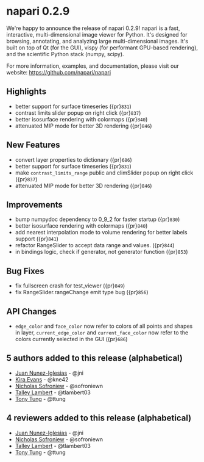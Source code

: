 # napari 0.2.9

We're happy to announce the release of napari 0.2.9! napari is a fast,
interactive, multi-dimensional image viewer for Python. It's designed for
browsing, annotating, and analyzing large multi-dimensional images. It's built
on top of Qt (for the GUI), vispy (for performant GPU-based rendering), and the
scientific Python stack (numpy, scipy).

For more information, examples, and documentation, please visit our website:
https://github.com/napari/napari

## Highlights

- better support for surface timeseries ({pr}`831`)
- contrast limits slider popup on right click ({pr}`837`)
- better isosurface rendering with colormaps ({pr}`840`)
- attenuated MIP mode for better 3D rendering ({pr}`846`)

## New Features

- convert layer properties to dictionary ({pr}`686`)
- better support for surface timeseries ({pr}`831`)
- make `contrast_limits_range` public and climSlider popup on right click ({pr}`837`)
- attenuated MIP mode for better 3D rendering ({pr}`846`)

## Improvements

- bump numpydoc dependency to 0_9_2 for faster startup ({pr}`830`)
- better isosurface rendering with colormaps ({pr}`840`)
- add nearest interpolation mode to volume rendering for better labels support ({pr}`841`)
- refactor RangeSlider to accept data range and values. ({pr}`844`)
- in bindings logic, check if generator, not generator function ({pr}`853`)

## Bug Fixes

- fix fullscreen crash for test_viewer ({pr}`849`)
- fix RangeSlider.rangeChange emit type bug ({pr}`856`)

## API Changes

- `edge_color` and `face_color` now refer to colors of all points and shapes
  in layer, `current_edge_color` and `current_face_color` now refer to the
  colors currently selected in the GUI ({pr}`686`)

## 5 authors added to this release (alphabetical)

- [Juan Nunez-Iglesias](https://github.com/napari/napari/commits?author=jni) - @jni
- [Kira Evans](https://github.com/napari/napari/commits?author=kne42) - @kne42
- [Nicholas Sofroniew](https://github.com/napari/napari/commits?author=sofroniewn) - @sofroniewn
- [Talley Lambert](https://github.com/napari/napari/commits?author=tlambert03) - @tlambert03
- [Tony Tung](https://github.com/napari/napari/commits?author=ttung) - @ttung

## 4 reviewers added to this release (alphabetical)

- [Juan Nunez-Iglesias](https://github.com/napari/napari/commits?author=jni) - @jni
- [Nicholas Sofroniew](https://github.com/napari/napari/commits?author=sofroniewn) - @sofroniewn
- [Talley Lambert](https://github.com/napari/napari/commits?author=tlambert03) - @tlambert03
- [Tony Tung](https://github.com/napari/napari/commits?author=ttung) - @ttung
